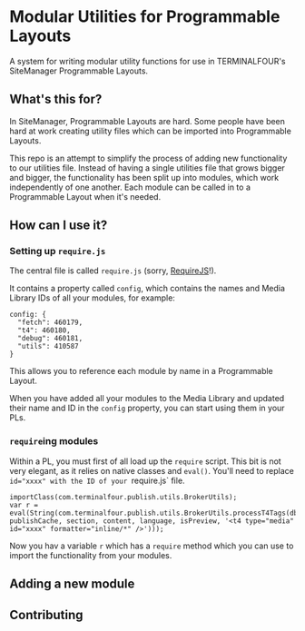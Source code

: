 # Modular Utilities for Programmable Layouts

A system for writing modular utility functions for use in TERMINALFOUR's SiteManager Programmable Layouts.

## What's this for?

In SiteManager, Programmable Layouts are hard. Some people have been hard at work creating utility files which can be imported into Programmable Layouts.

This repo is an attempt to simplify the process of adding new functionality to our utilities file. Instead of having a single utilities file that grows bigger and bigger, the functionality has been split up into modules, which work independently of one another. Each module can be called in to a Programmable Layout when it's needed.

## How can I use it?

### Setting up `require.js`

The central file is called `require.js` (sorry, [RequireJS](http://requirejs.org/)!).

It contains a property called `config`, which contains the names and Media Library IDs of all your modules, for example:

```
config: {
  "fetch": 460179,
  "t4": 460180,
  "debug": 460181,
  "utils": 410587
}
```

This allows you to reference each module by name in a Programmable Layout.

When you have added all your modules to the Media Library and updated their name and ID in the `config` property, you can start using them in your PLs.

### `require`ing modules

Within a PL, you must first of all load up the `require` script. This bit is not very elegant, as it relies on native classes and `eval()`. You'll need to replace `id="xxxx" with the ID of your `require.js` file.

```
importClass(com.terminalfour.publish.utils.BrokerUtils);
var r = eval(String(com.terminalfour.publish.utils.BrokerUtils.processT4Tags(dbStatement, publishCache, section, content, language, isPreview, '<t4 type="media" id="xxxx" formatter="inline/*" />')));
```

Now you hav a variable `r` which has a `require` method which you can use to import the functionality from your modules.

## Adding a new module

## Contributing
